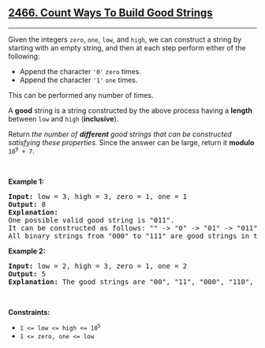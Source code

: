 <h2><a href="https://leetcode.com/problems/count-ways-to-build-good-strings/">2466. Count Ways To Build Good Strings</a></h2><hr><p>Given the integers <code>zero</code>, <code>one</code>, <code>low</code>, and <code>high</code>, we can construct a string by starting with an empty string, and then at each step perform either of the following:</p>

<ul>
	<li>Append the character <code>&#39;0&#39;</code> <code>zero</code> times.</li>
	<li>Append the character <code>&#39;1&#39;</code> <code>one</code> times.</li>
</ul>

<p>This can be performed any number of times.</p>

<p>A <strong>good</strong> string is a string constructed by the above process having a <strong>length</strong> between <code>low</code> and <code>high</code> (<strong>inclusive</strong>).</p>

<p>Return <em>the number of <strong>different</strong> good strings that can be constructed satisfying these properties.</em> Since the answer can be large, return it <strong>modulo</strong> <code>10<sup>9</sup> + 7</code>.</p>

<p>&nbsp;</p>
<p><strong class="example">Example 1:</strong></p>

<pre>
<strong>Input:</strong> low = 3, high = 3, zero = 1, one = 1
<strong>Output:</strong> 8
<strong>Explanation:</strong> 
One possible valid good string is &quot;011&quot;. 
It can be constructed as follows: &quot;&quot; -&gt; &quot;0&quot; -&gt; &quot;01&quot; -&gt; &quot;011&quot;. 
All binary strings from &quot;000&quot; to &quot;111&quot; are good strings in this example.
</pre>

<p><strong class="example">Example 2:</strong></p>

<pre>
<strong>Input:</strong> low = 2, high = 3, zero = 1, one = 2
<strong>Output:</strong> 5
<strong>Explanation:</strong> The good strings are &quot;00&quot;, &quot;11&quot;, &quot;000&quot;, &quot;110&quot;, and &quot;011&quot;.
</pre>

<p>&nbsp;</p>
<p><strong>Constraints:</strong></p>

<ul>
	<li><code>1 &lt;= low&nbsp;&lt;= high&nbsp;&lt;= 10<sup>5</sup></code></li>
	<li><code>1 &lt;= zero, one &lt;= low</code></li>
</ul>
